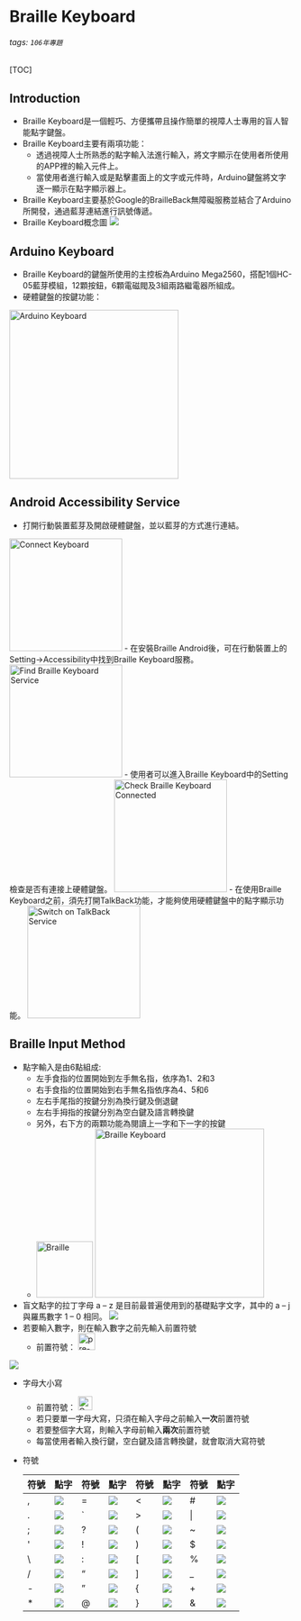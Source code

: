 # Braille Keyboard
###### tags: `106年專題`
[TOC]
## Introduction
- Braille Keyboard是一個輕巧、方便攜帶且操作簡單的視障人士專用的盲人智能點字鍵盤。
- Braille Keyboard主要有兩項功能：
    - 透過視障人士所熟悉的點字輸入法進行輸入，將文字顯示在使用者所使用的APP裡的輸入元件上。
    - 當使用者進行輸入或是點擊畫面上的文字或元件時，Arduino鍵盤將文字逐一顯示在點字顯示器上。
- Braille Keyboard主要基於Google的BrailleBack無障礙服務並結合了Arduino所開發，通過藍芽連結進行訊號傳遞。
- Braille Keyboard概念圖
![](https://i.imgur.com/2qTGnxP.png)

## Arduino Keyboard
- Braille Keyboard的鍵盤所使用的主控板為Arduino Mega2560，搭配1個HC-05藍芽模組，12顆按鈕，6顆電磁閥及3組兩路繼電器所組成。
- 硬體鍵盤的按鍵功能：
<img src="https://i.imgur.com/G0uXM3L.png" alt="Arduino Keyboard" title="Arduino Keyboard" width="300" />

## Android Accessibility Service
- 打開行動裝置藍芽及開啟硬體鍵盤，並以藍芽的方式進行連結。
<img src="https://i.imgur.com/x9XlPlT.png" alt="Connect Keyboard" title="Connect Keyboard" width="200" />
- 在安裝Braille Android後，可在行動裝置上的Setting->Accessibility中找到Braille Keyboard服務。
<img src="https://i.imgur.com/l5DQ4QT.png" alt="Find Braille Keyboard Service" title="Find Braille Keyboard Service" width="200" />
-  使用者可以進入Braille Keyboard中的Setting檢查是否有連接上硬體鍵盤。
<img src="https://i.imgur.com/b6gBvyG.png" alt="Check Braille Keyboard Connected" title="Check Braille Keyboard Connected" width="200" />
- 在使用Braille Keyboard之前，須先打開TalkBack功能，才能夠使用硬體鍵盤中的點字顯示功能。
<img src="https://i.imgur.com/cyanb4m.png" alt="Switch on TalkBack Service" title="Switch on TalkBack Service" width="200" />

## Braille Input Method
- 點字輸入是由6點組成:
    - 左手食指的位置開始到左手無名指，依序為1、2和3
    - 右手食指的位置開始到右手無名指依序為4、5和6
    - 左右手尾指的按鍵分別為換行鍵及倒退鍵
    - 左右手拇指的按鍵分別為空白鍵及語言轉換鍵
    - 另外，右下方的兩顆功能為閱讀上一字和下一字的按鍵
    - <img src="https://i.imgur.com/b4xrL7F.png" alt="Braille" title="Braille" width="100" /> <img src="https://i.imgur.com/W2MSHfH.png" alt="Braille Keyboard" title="Braille Keyboard" width="300" />
- 盲文點字的拉丁字母 a – z 是目前最普遍使用到的基礎點字文字，其中的 a – j 與羅馬數字 1 – 0 相同。
![](https://i.imgur.com/v7UluWZ.png)
- 若要輸入數字，則在輸入數字之前先輸入前置符號
    - 前置符號： <img src="https://i.imgur.com/RaJBWGe.png" alt="pre-number sign" title="pre-number sign" width="30" />

![](https://i.imgur.com/d0MQMBx.png)
- 字母大小寫
    - 前置符號： <img src="https://i.imgur.com/v7lR4rw.png" alt="Capital Sign" title="Capital Sign" width="25" />
    - 若只要單一字母大寫，只須在輸入字母之前輸入**一次**前置符號
    - 若要整個字大寫，則輸入字母前輸入**兩次**前置符號
    - 每當使用者輸入換行鍵，空白鍵及語言轉換鍵，就會取消大寫符號
- 符號

    | 符號 | 點字 | 符號 | 點字 | 符號 | 點字 | 符號 | 點字 |
    | -------- | -------- | -------- | -------- | -------- | -------- | -------- | -------- |
    | , | ![](https://i.imgur.com/0W3L3M3.png=25x)| = | ![](https://i.imgur.com/9IORLhx.png=45x) | < | ![](https://i.imgur.com/xbAo01s.png=45x) | # | ![](https://i.imgur.com/jBEAahQ.png=45x) |
    | . |![](https://i.imgur.com/Ls847tJ.png=25x) | \` | ![](https://i.imgur.com/GOuJshy.png=45x) | > | ![](https://i.imgur.com/1vG8ZeI.png=45x) | \| | ![](https://i.imgur.com/fXmVTPj.png=45x) |
    | ; | ![](https://i.imgur.com/AOOJVqh.png=25x) | ? | ![](https://i.imgur.com/xFnhB1E.png=25x) | ( | ![](https://i.imgur.com/IUjY8T6.png=45x) | ~ | ![](https://i.imgur.com/SR0mzwk.png=45x) |
    | ' | ![](https://i.imgur.com/XtbuGLm.png=25x) | ! | ![](https://i.imgur.com/4jxT8p8.png=25x) | ) | ![](https://i.imgur.com/lZYvdYw.png=45x) | $ | ![](https://i.imgur.com/9T8DmW9.png=45x) |
    | \ | ![](https://i.imgur.com/AxJp0vm.png=45x) | : | ![](https://i.imgur.com/XO2CL3s.png=25x) | [ | ![](https://i.imgur.com/4O61Ncq.png=45x) | % | ![](https://i.imgur.com/Xu6R9gu.png=45x) |
    | / | ![](https://i.imgur.com/qv43PC6.png=45x) | “ | ![](https://i.imgur.com/Z0xdh0O.png=45x) | ] | ![](https://i.imgur.com/y1GH00k.png=45x) | _ | ![](https://i.imgur.com/8IZXO5k.png=45x) |
    | - | ![](https://i.imgur.com/tWauIJX.png=45x) | ” | ![](https://i.imgur.com/e7WS1Mm.png=45x) | { | ![](https://i.imgur.com/1NmoAV8.png=45x) | + | ![](https://i.imgur.com/9un1XSr.png=45x) |
    | * | ![](https://i.imgur.com/syTRsVI.png=45x) | @ | ![](https://i.imgur.com/GRMgpbB.png=45x) | } | ![](https://i.imgur.com/wLtJOEy.png=45x) | & | ![](https://i.imgur.com/lSg5SVq.png=45x) |
